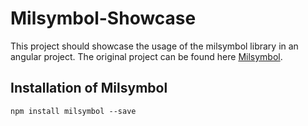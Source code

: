 # Milsymbol-Showcase
 
This project should showcase the usage of the milsymbol library in an angular project.
The original project can be found here [Milsymbol](https://github.com/spatialillusions/milsymbol, "milsymbol").

## Installation of Milsymbol
```
npm install milsymbol --save
```
